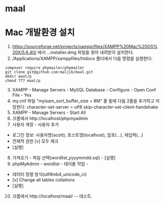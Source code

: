 # maal
# Mac 개발환경 설치
1. https://sourceforge.net/projects/xampp/files/XAMPP%20Mac%20OS%20X/5.6.40/ 에서 ...installer.dmg 파일을 찾아 내려받아 설치한다.
2. /Applications/XAMPP/xamppfiles/htdocs 폴더에서 다음 명령을 실행한다:
```  
composer require phpmailer/phpmailer
git clone git@github.com:maljib/maal.git
mkdir maal/p
chmod 777 maal/p
```
3. XAMPP - Manage Servers - MySQL Database - Configure - Open Conf File - Yes
4. my.cnf 파일 "myisam_sort_buffer_size = 8M" 줄 밑에 다음 2줄을 추가하고 저장한다:
character-set-server = utf8
skip-character-set-client-handshake
5. XAMPP - Manage Servers - Start All
6. 크롬에서 http://localhost/phpmyadmin
7. 사용자 계정 - 사용자 추가 
  - 로그인 정보: 사용자명(scott), 호스트명(localhost), 암호(...), 재입력(...)
  - 전체적 권한 [v] 모두 체크
  - [실행]
8. 가져오기 - 파일 선택(wordlist_yyyymmdd.sql) - [실행]
9. phpMyAdmin - wordlist - 테이블 작업 -
  - 데이터 정렬 방식(utf8mb4_unicode_ci)
  - [v] Change all tables collations
  - [실행]
10. 크롬에서 http://localhost/maal/ -- 테스트.

